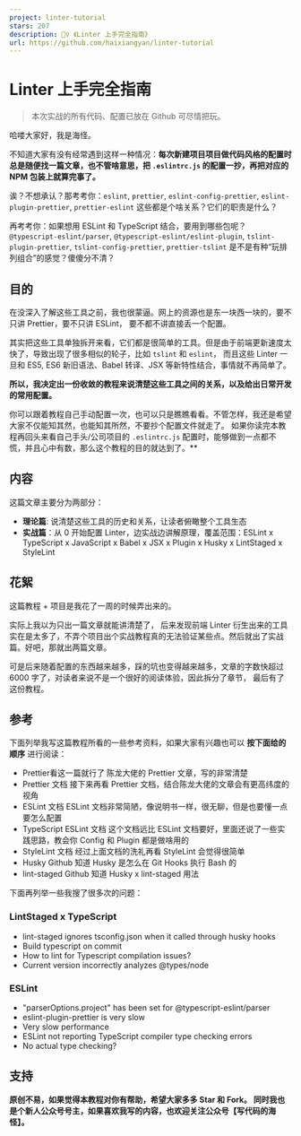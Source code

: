 ```yaml
---
project: linter-tutorial
stars: 207
description: 👮‍♀️ 《Linter 上手完全指南》
url: https://github.com/haixiangyan/linter-tutorial
---
```


Linter 上手完全指南
=============

> 本次实战的所有代码、配置已放在 Github 可尽情把玩。

哈喽大家好，我是海怪。

不知道大家有没有经常遇到这样一种情况：**每次新建项目项目做代码风格的配置时总是随便找一篇文章，也不管啥意思，把 `.eslintrc.js` 的配置一抄，再把对应的 NPM 包装上就算完事了。**

诶？不想承认？那考考你：`eslint`, `prettier`, `eslint-config-prettier`, `eslint-plugin-prettier`, `prettier-eslint` 这些都是个啥关系？它们的职责是什么？

再考考你：如果想用 ESLint 和 TypeScript 结合，要用到哪些包呢？`@typescript-eslint/parser`, `@typescript-eslint/eslint-plugin`, `tslint-plugin-prettier`, `tslint-config-prettier`, `prettier-tslint` 是不是有种“玩排列组合”的感觉？傻傻分不清？

目的
--

在没深入了解这些工具之前，我也很蒙逼。网上的资源也是东一块西一块的，要不只讲 Prettier，要不只讲 ESLint， 要不都不讲直接丢一个配置。

其实把这些工具单独拆开来看，它们都是很简单的工具。但是由于前端更新速度太快了，导致出现了很多相似的轮子，比如 `tslint` 和 `eslint`， 而且这些 Linter 一旦和 ES5, ES6 新旧语法、Babel 转译、JSX 等新特性结合，事情就不再简单了。

**所以，我决定出一份收敛的教程来说清楚这些工具之间的关系，以及给出日常开发的常用配置。**

你可以跟着教程自己手动配置一次，也可以只是瞧瞧看看。不管怎样，我还是希望大家不仅能知其然，也能知其所然，不要抄个配置文件就走了。 如果你读完本教程再回头来看自己手头/公司项目的 `.eslintrc.js` 配置时，能够做到一点都不慌，并且心中有数，那么这个教程的目的就达到了。\*\*

内容
--

这篇文章主要分为两部分：

-   **理论篇**: 说清楚这些工具的历史和关系，让读者俯瞰整个工具生态
-   **实战篇**：从 0 开始配置 Linter，边实战边讲解原理，覆盖范围：ESLint x TypeScript x JavaScript x Babel x JSX x Plugin x Husky x LintStaged x StyleLint

花絮
--

这篇教程 + 项目是我花了一周的时候弄出来的。

实际上我以为只出一篇文章就能讲清楚了， 后来发现前端 Linter 衍生出来的工具实在是太多了，不弄个项目出个实战教程真的无法验证某些点。然后就出了实战篇。好吧，那就出两篇文章。

可是后来随着配置的东西越来越多，踩的坑也变得越来越多，文章的字数快超过 6000 字了，对读者来说不是一个很好的阅读体验，因此拆分了章节， 最后有了这份教程。

参考
--

下面列举我写这篇教程所看的一些参考资料，如果大家有兴趣也可以 **按下面给的顺序** 进行阅读：

-   Prettier看这一篇就行了 陈龙大佬的 Prettier 文章，写的非常清楚
-   Prettier 文档 接下来再看 Prettier 文档，结合陈龙大佬的文章会有更高纬度的视角
-   ESLint 文档 ESLint 文档非常简陋，像说明书一样，很无聊，但是也要懂一点要怎么配置
-   TypeScript ESLint 文档 这个文档远比 ESLint 文档要好，里面还说了一些实践思路，教会你 Config 和 Plugin 都是做啥用的
-   StyleLint 文档 经过上面文档的洗礼再看 StyleLint 会觉得很简单
-   Husky Github 知道 Husky 是怎么在 Git Hooks 执行 Bash 的
-   lint-staged Github 知道 Husky x lint-staged 用法

下面再列举一些我搜了很多次的问题：

### LintStaged x TypeScript

-   lint-staged ignores tsconfig.json when it called through husky hooks
-   Build typescript on commit
-   How to lint for Typescript compilation issues?
-   Current version incorrectly analyzes @types/node

### ESLint

-   "parserOptions.project" has been set for @typescript-eslint/parser
-   eslint-plugin-prettier is very slow
-   Very slow performance
-   ESLint not reporting TypeScript compiler type checking errors
-   No actual type checking?

支持
--

**原创不易，如果觉得本教程对你有帮助，希望大家多多 Star 和 Fork。 同时我也是个新人公众号号主，如果喜欢我写的内容，也欢迎关注公众号【写代码的海怪】。**
